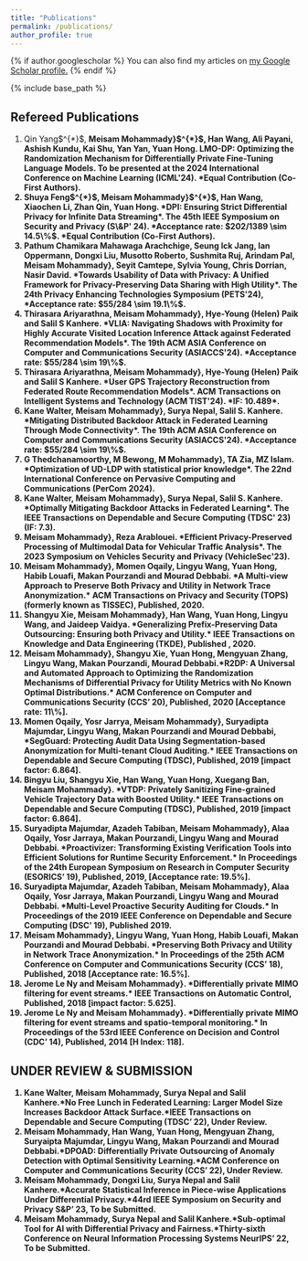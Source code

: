 ```yaml
---
title: "Publications"
permalink: /publications/
author_profile: true
---
```


{% if author.googlescholar %}
  You can also find my articles on <u><a href="{{author.googlescholar}}">my Google Scholar profile</a>.</u>
{% endif %}

{% include base_path %}
<h2>Refereed Publications</h2>
<ol>
<li> Qin Yang$^{*}$, <b>Meisam Mohammady}$^{*}$, Han Wang, Ali Payani, Ashish Kundu, Kai Shu, Yan Yan, Yuan Hong. LMO-DP: Optimizing the Randomization Mechanism for Differentially Private Fine-Tuning Language Models. To be presented at the 2024 International Conference on Machine Learning (ICML'24). *Equal Contribution (Co-First Authors).</li>

<li> Shuya Feng$^{*}$, <b>Meisam Mohammady}$^{*}$, Han Wang, Xiaochen Li, Zhan Qin, Yuan Hong. *DPI: Ensuring Strict Differential Privacy for Infinite Data Streaming*. The 45th IEEE Symposium on Security and Privacy (S\&P' 24). *Acceptance rate: $202/1389 \sim 14.5\%$. *Equal Contribution (Co-First Authors).</li>

<li> Pathum Chamikara Mahawaga Arachchige, Seung Ick Jang, Ian Oppermann, Dongxi Liu, Musotto Roberto, Sushmita Ruj, Arindam Pal, <b>Meisam Mohammady}, Seyit Camtepe, Sylvia Young, Chris Dorrian, Nasir David. *Towards Usability of Data with Privacy: A Unified Framework for Privacy-Preserving Data Sharing with High Utility*. The 24th Privacy Enhancing Technologies Symposium (PETS'24), *Acceptance rate: $55/284 \sim 19.1\%$.</li>

<li> Thirasara Ariyarathna, <b>Meisam Mohammady}, Hye-Young (Helen) Paik and Salil S Kanhere. *VLIA: Navigating Shadows with Proximity for Highly Accurate Visited Location Inference Attack against Federated Recommendation Models*. The 19th ACM ASIA Conference on Computer and Communications Security (ASIACCS'24). *Acceptance rate: $55/284 \sim 19\%$.</li>

<li> Thirasara Ariyarathna, <b>Meisam Mohammady}, Hye-Young (Helen) Paik and Salil S Kanhere. *User GPS Trajectory Reconstruction from Federated Route Recommendation Models*. ACM Transactions on Intelligent Systems and Technology (ACM TIST'24). *IF: 10.489*.</li>

<li> Kane Walter, <b>Meisam Mohammady}, Surya Nepal, Salil S. Kanhere. *Mitigating Distributed Backdoor Attack in Federated Learning Through Mode Connectivity*. The 19th ACM ASIA Conference on Computer and Communications Security (ASIACCS'24). *Acceptance rate: $55/284 \sim 19\%$.</li>

<li> G Thedchanamoorthy, M Bewong, <b>M Mohammady}, TA Zia, MZ Islam. *Optimization of UD-LDP with statistical prior knowledge*. The 22nd International Conference on Pervasive Computing and Communications (PerCom 2024).</li>

<li> Kane Walter, <b>Meisam Mohammady}, Surya Nepal, Salil S. Kanhere. *Optimally Mitigating Backdoor Attacks in Federated Learning*. The IEEE Transactions on Dependable and Secure Computing (TDSC' 23) (IF: 7.3).</li>

<li> <b>Meisam Mohammady}, Reza Arablouei. *Efficient Privacy-Preserved Processing of Multimodal Data for Vehicular Traffic Analysis*. The 2023 Symposium on Vehicles Security and Privacy (VehicleSec'23).</li>

<li> <b>Meisam Mohammady}, Momen Oqaily, Lingyu Wang, Yuan Hong, Habib Louafi, Makan Pourzandi and Mourad Debbabi. *A Multi-view Approach to Preserve Both Privacy and Utility in Network Trace Anonymization.* ACM Transactions on Privacy and Security (TOPS) (formerly known as TISSEC), Published, 2020.</li>

<li> Shangyu Xie, <b>Meisam Mohammady}, Han Wang, Yuan Hong, Lingyu Wang, and Jaideep Vaidya. *Generalizing Prefix-Preserving Data Outsourcing: Ensuring both Privacy and Utility.* IEEE Transactions on Knowledge and Data Engineering (TKDE), Published , 2020.</li>

<li> <b>Meisam Mohammady}, Shangyu Xie, Yuan Hong, Mengyuan Zhang, Lingyu Wang, Makan Pourzandi, Mourad Debbabi.*R2DP: A Universal and Automated Approach to Optimizing the Randomization Mechanisms of Differential Privacy for Utility Metrics with No Known Optimal Distributions.* ACM Conference on Computer and Communications Security (CCS’ 20), Published, 2020 [Acceptance rate: 11\%].</li>

<li> Momen Oqaily, Yosr Jarrya, <b>Meisam Mohammady}, Suryadipta Majumdar, Lingyu Wang,  Makan Pourzandi and Mourad Debbabi, *SegGuard: Protecting Audit Data Using Segmentation-based Anonymization for Multi-tenant Cloud Auditing.* IEEE Transactions on Dependable and Secure Computing (TDSC), Published, 2019 [impact factor: 6.864].</li>

<li> Bingyu Liu, Shangyu Xie, Han Wang, Yuan Hong, Xuegang Ban, <b>Meisam Mohammady}. *VTDP: Privately Sanitizing Fine-grained Vehicle Trajectory Data with Boosted Utility.* IEEE Transactions on Dependable and Secure Computing (TDSC), Published, 2019 [impact factor: 6.864].</li>

<li> Suryadipta Majumdar, Azadeh Tabiban, <b>Meisam Mohammady}, Alaa Oqaily, Yosr Jarraya, Makan Pourzandi, Lingyu Wang and Mourad Debbabi. *Proactivizer: Transforming Existing Verification Tools into Efficient Solutions for Runtime Security Enforcement.* In Proceedings of the 24th European Symposium on Research in Computer Security (ESORICS’ 19), Published, 2019, [Acceptance rate: 19.5%].</li>

<li> Suryadipta Majumdar, Azadeh Tabiban, <b>Meisam Mohammady}, Alaa Oqaily, Yosr Jarraya, Makan Pourzandi, Lingyu Wang and Mourad Debbabi. *Multi-Level Proactive Security Auditing for Clouds.* In Proceedings of the 2019 IEEE Conference on Dependable and Secure Computing (DSC’ 19), Published 2019.</li>

<li> <b>Meisam Mohammady}, Lingyu Wang,  Yuan Hong, Habib Louafi, Makan Pourzandi and Mourad Debbabi. *Preserving Both Privacy and Utility in Network Trace Anonymization.* In Proceedings of the 25th ACM Conference on Computer and Communications Security (CCS’ 18), Published, 2018 [Acceptance rate: 16.5%].</li>

<li> Jerome Le Ny and <b>Meisam Mohammady}. *Differentially private MIMO filtering for event streams.* IEEE Transactions on Automatic Control, Published, 2018 [impact factor: 5.625].</li>

<li> Jerome Le Ny and <b>Meisam Mohammady}. *Differentially private MIMO filtering for event streams and spatio-temporal monitoring.* In Proceedings of the 53rd IEEE Conference on Decision and Control (CDC’ 14), Published, 2014 	[H Index: 118].</li>
</ol>

<h2>UNDER REVIEW & SUBMISSION</h2>
<ol>
<li>Kane Walter, Meisam Mohammady, Surya Nepal and Salil Kanhere.*No Free Lunch in Federated Learning: Larger Model Size Increases Backdoor Attack Surface.*IEEE Transactions on Dependable and Secure Computing (TDSC’ 22), Under Review.</li>

<li>Meisam Mohammady, Han Wang, Yuan Hong, Mengyuan Zhang, Suryaipta Majumdar, Lingyu Wang, Makan Pourzandi and Mourad Debbabi.*DPOAD: Differentially Private Outsourcing of Anomaly Detection with Optimal Sensitivity Learning.*ACM Conference on Computer and Communications Security (CCS’ 22), Under Review.</li>

<li>Meisam Mohammady, Dongxi Liu, Surya Nepal and Salil Kanhere.*Accurate Statistical Inference in Piece-wise Applications Under Differential Privacy.*44rd IEEE Symposium on Security and Privacy S&P’ 23, To be Submitted.</li>

<li>Meisam Mohammady, Surya Nepal and Salil Kanhere.*Sub-optimal Tool for AI with Differential Privacy and Fairness.*Thirty-sixth Conference on Neural Information Processing Systems NeurIPS’ 22, To be Submitted.</li>
</ol>